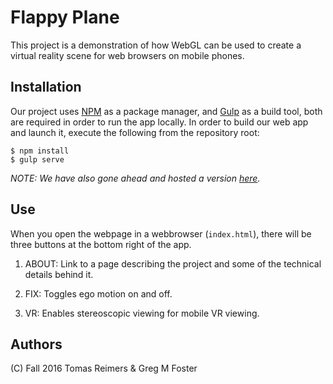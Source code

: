 # Flappy Plane
This project is a demonstration of how WebGL can be used to create a virtual
reality scene for web browsers on mobile phones.

## Installation
Our project uses [NPM](https://www.npmjs.com/) as a package manager, and [Gulp](http://gulpjs.com/) as a build tool, both
are required in order to run the app locally. In order to build our web app and
launch it, execute the following from the repository root:

~~~
$ npm install
$ gulp serve
~~~

*NOTE: We have also gone ahead and hosted a version [here](https://tomasreimers.github.io/webgl-vr-demo/).*

## Use
When you open the webpage in a webbrowser (`index.html`), there will be three buttons at the bottom right of the app.

1. ABOUT: Link to a page describing the project and some of the technical
details behind it.

2. FIX: Toggles ego motion on and off.

3. VR: Enables stereoscopic viewing for mobile VR viewing.

## Authors
(C) Fall 2016
Tomas Reimers & Greg M Foster
